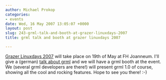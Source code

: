 ```yaml
---
author: Michael Prokop
categories:
- events
date: Wed, 16 May 2007 13:05:07 +0000
layout: post
slug: 243-grml-talk-and-booth-at-grazer-linuxdays-2007
title: grml talk and booth at grazer linuxdays 2007

---
```

[Grazer Linuxdays 2007](http://linuxtage.at/) will take place on 19th of May at FH Joanneum. I'll give a (german) [talk about grml](http://linuxtage.at/99/) and we will have a grml booth at the event. We (several grml developers are there!) will present grml 1\.0 of course, showing all the cool and rocking features. Hope to see you there! :\-)
